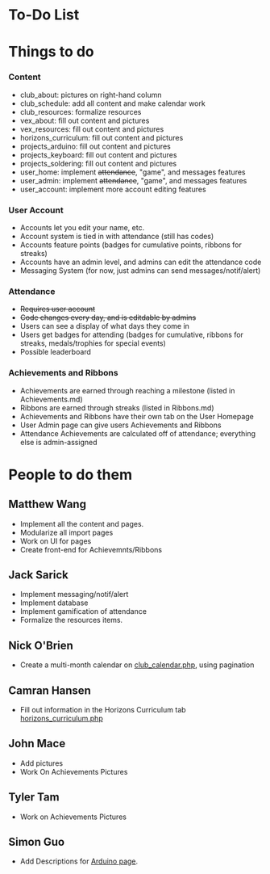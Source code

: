 # To-Do List
# Things to do

### Content
* club_about: pictures on right-hand column
* club_schedule: add all content and make calendar work
* club_resources: formalize resources
* vex_about: fill out content and pictures
* vex_resources: fill out content and pictures
* horizons_curriculum: fill out content and pictures
* projects_arduino: fill out content and pictures
* projects_keyboard: fill out content and pictures
* projects_soldering: fill out content and pictures
* user_home: implement ~~attendance~~, "game", and messages features
* user_admin: implement ~~attendance~~, "game", and messages features
* user_account: implement more account editing features

### User Account
* Accounts let you edit your name, etc.
* Account system is tied in with attendance (still has codes)
* Accounts feature points (badges for cumulative points, ribbons for streaks)
* Accounts have an admin level, and admins can edit the attendance code
* Messaging System (for now, just admins can send messages/notif/alert)

### Attendance
* ~~Requires user account~~
* ~~Code changes every day, and is editdable by admins~~
* Users can see a display of what days they come in
* Users get badges for attending (badges for cumulative, ribbons for streaks, medals/trophies for special events)
* Possible leaderboard

### Achievements and Ribbons
* Achievements are earned through reaching a milestone (listed in Achievements.md)
* Ribbons are earned through streaks (listed in Ribbons.md)
* Achievements and Ribbons have their own tab on the User Homepage
* User Admin page can give users Achievements and Ribbons
* Attendance Achievements are calculated off of attendance; everything else is admin-assigned

# People to do them

## Matthew Wang
* Implement all the content and pages.
* Modularize all import pages
* Work on UI for pages
* Create front-end for Achievemnts/Ribbons

## Jack Sarick
* Implement messaging/notif/alert 
* Implement database
* Implement gamification of attendance
* Formalize the resources items.

## Nick O'Brien
* Create a multi-month calendar on [club_calendar.php](club_calendar.php), using pagination

## Camran Hansen
* Fill out information in the Horizons Curriculum tab [horizons_curriculum.php](horizons_curriculum.php)

## John Mace
* Add pictures
* Work On Achievements Pictures

## Tyler Tam
* Work on Achievements Pictures

## Simon Guo
* Add Descriptions for [Arduino page](projects_arduino.php).
